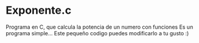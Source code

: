 # Exponente.c
Programa en C, que calcula la potencia de un numero con funciones
Es un programa simple...
Este pequeño codigo puedes modificarlo a tu gusto :)
